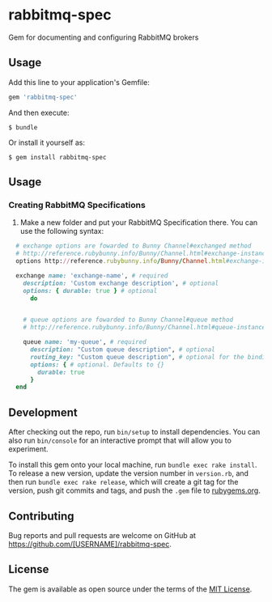 # rabbitmq-spec

Gem for documenting and configuring RabbitMQ brokers

## Usage

Add this line to your application's Gemfile:

```ruby
gem 'rabbitmq-spec'
```

And then execute:

    $ bundle

Or install it yourself as:

    $ gem install rabbitmq-spec

## Usage

### Creating RabbitMQ Specifications

1) Make a new folder and put your RabbitMQ Specification there. You can use the following syntax:

`````ruby
  # exchange options are fowarded to Bunny Channel#exchanged method
  # http://reference.rubybunny.info/Bunny/Channel.html#exchange-instance_method
  options http://reference.rubybunny.info/Bunny/Channel.html#exchange-instance_method

  exchange name: 'exchange-name', # required
    description: 'Custom exchange description', # optional
    options: { durable: true } # optional
      do


    # queue options are fowarded to Bunny Channel#queue method
    # http://reference.rubybunny.info/Bunny/Channel.html#queue-instance_methodChannel.html#exchange-instance_method

    queue name: 'my-queue', # required
      description: "Custom queue description", # optional
      routing_key: "Custom queue description", # optional for the binding configuration
      options: { # optional. Defaults to {}
        durable: true
      }
  end
`````

## Development

After checking out the repo, run `bin/setup` to install dependencies. You can also run `bin/console` for an interactive prompt that will allow you to experiment.

To install this gem onto your local machine, run `bundle exec rake install`. To release a new version, update the version number in `version.rb`, and then run `bundle exec rake release`, which will create a git tag for the version, push git commits and tags, and push the `.gem` file to [rubygems.org](https://rubygems.org).

## Contributing

Bug reports and pull requests are welcome on GitHub at https://github.com/[USERNAME]/rabbitmq-spec.


## License

The gem is available as open source under the terms of the [MIT License](http://opensource.org/licenses/MIT).

